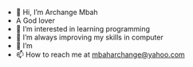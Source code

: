 - 👋 Hi, I’m Archange Mbah
- A God lover
- 👀 I’m interested in learning programming
- 🌱 I’m always improving my skills in computer
- 💞️ I’m 
- 📫 How to reach me at mbaharchange@yahoo.com

<!---
Archange Mbah is a ✨ special ✨ repository because its `README.md` (this file) appears on your GitHub profile.
You can click the Preview link to take a look at your changes.
--->
